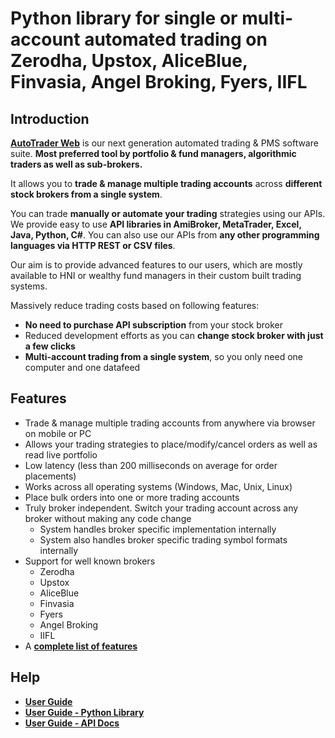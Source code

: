 # Python library for single or multi-account automated trading on Zerodha, Upstox, AliceBlue, Finvasia, Angel Broking, Fyers, IIFL

## Introduction
**[AutoTrader Web](https://stocksdeveloper.in/autotrader-web/)** is our next generation automated trading & PMS software suite. **Most preferred tool by portfolio & fund managers, algorithmic traders as well as sub-brokers.**

It allows you to **trade & manage multiple trading accounts** across **different stock brokers from a single system**.

You can trade **manually or automate your trading** strategies using our APIs. We provide easy to use **API libraries in AmiBroker, MetaTrader, Excel, Java, Python, C#**. You can also use our APIs from **any other programming languages via HTTP REST or CSV files**.

Our aim is to provide advanced features to our users, which are mostly available to HNI or wealthy fund managers in their custom built trading systems.

Massively reduce trading costs based on following features:
- **No need to purchase API subscription** from your stock broker
- Reduced development efforts as you can **change stock broker with just a few clicks**
- **Multi-account trading from a single system**, so you only need one computer and one datafeed

## Features
- Trade & manage multiple trading accounts from anywhere via browser on mobile or PC
- Allows your trading strategies to place/modify/cancel orders as well as read live portfolio
- Low latency (less than 200 milliseconds on average for order placements)
- Works across all operating systems (Windows, Mac, Unix, Linux)
- Place bulk orders into one or more trading accounts
- Truly broker independent. Switch your trading account across any broker without making any code change
  - System handles broker specific implementation internally
  - System also handles broker specific trading symbol formats internally
- Support for well known brokers
  - Zerodha
  - Upstox
  - AliceBlue
  - Finvasia
  - Fyers
  - Angel Broking
  - IIFL
- A **[complete list of features](https://stocksdeveloper.in/autotrader-web-features/)**

## Help
- **[User Guide](https://stocksdeveloper.in/documentation/index/)**
- **[User Guide - Python Library](https://stocksdeveloper.in/documentation/client-setup/python-library/)**
- **[User Guide - API Docs](https://stocksdeveloper.in/documentation/api/)**

